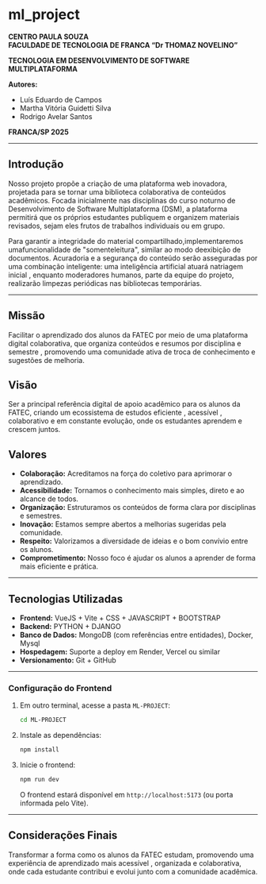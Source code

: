 # ml_project

**CENTRO PAULA SOUZA**  
**FACULDADE DE TECNOLOGIA DE FRANCA “Dr THOMAZ NOVELINO”**

**TECNOLOGIA EM DESENVOLVIMENTO DE SOFTWARE MULTIPLATAFORMA**

**Autores:**
- Luís Eduardo de Campos
- Martha Vitória Guidetti Silva
- Rodrigo Avelar Santos

**FRANCA/SP 2025**

---

## Introdução

Nosso projeto propõe a criação de uma plataforma web inovadora, projetada para se tornar uma biblioteca colaborativa de conteúdos acadêmicos. Focada inicialmente nas disciplinas do curso noturno de Desenvolvimento de Software Multiplataforma (DSM), a plataforma permitirá que os próprios estudantes publiquem e organizem materiais revisados, sejam eles frutos de trabalhos individuais ou em grupo.

Para garantir a integridade do material compartilhado,implementaremos umafuncionalidade de "somenteleitura", similar ao modo deexibição de documentos. Acuradoria e a segurança do conteúdo serão asseguradas por uma combinação inteligente: uma inteligência artificial atuará natriagem inicial , enquanto moderadores humanos, parte da equipe do projeto, realizarão limpezas periódicas nas bibliotecas temporárias.

---

## Missão

Facilitar o aprendizado dos alunos da FATEC por meio de uma plataforma digital colaborativa, que organiza conteúdos e resumos por disciplina e semestre , promovendo uma comunidade ativa de troca de conhecimento e sugestões de melhoria.

## Visão

Ser a principal referência digital de apoio acadêmico para os alunos da FATEC, criando um ecossistema de estudos eficiente , acessível , colaborativo e em constante evolução, onde os estudantes aprendem e crescem juntos.

## Valores

- **Colaboração:** Acreditamos na força do coletivo para aprimorar o aprendizado.
- **Acessibilidade:** Tornamos o conhecimento mais simples, direto e ao alcance de todos.
- **Organização:** Estruturamos os conteúdos de forma clara por disciplinas e semestres.
- **Inovação:** Estamos sempre abertos a melhorias sugeridas pela comunidade.
- **Respeito:** Valorizamos a diversidade de ideias e o bom convívio entre os alunos.
- **Comprometimento:** Nosso foco é ajudar os alunos a aprender de forma mais eficiente e prática.

---

## Tecnologias Utilizadas

- **Frontend:** VueJS + Vite + CSS + JAVASCRIPT + BOOTSTRAP
- **Backend:** PYTHON + DJANGO
- **Banco de Dados:** MongoDB (com referências entre entidades), Docker, Mysql
- **Hospedagem:** Suporte a deploy em Render, Vercel ou similar
- **Versionamento:** Git + GitHub

---

### Configuração do Frontend
1. Em outro terminal, acesse a pasta `ML-PROJECT`:
   ```bash
   cd ML-PROJECT
   ```
2. Instale as dependências:
   ```bash
   npm install
   ```
3. Inicie o frontend:
   ```bash
   npm run dev
   ```
   O frontend estará disponível em `http://localhost:5173` (ou porta informada pelo Vite).

---
## Considerações Finais

Transformar a forma como os alunos da FATEC estudam, promovendo uma experiência de aprendizado mais acessível , organizada e colaborativa, onde cada estudante contribui e evolui junto com a comunidade acadêmica.
